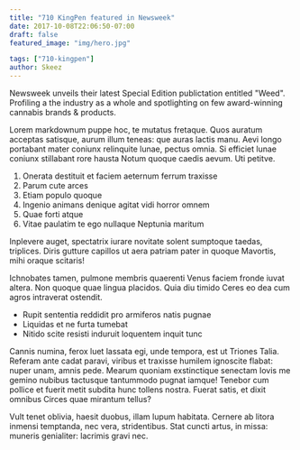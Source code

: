 ```yaml
---
title: "710 KingPen featured in Newsweek"
date: 2017-10-08T22:06:50-07:00
draft: false
featured_image: "img/hero.jpg"

tags: ["710-kingpen"]
author: Skeez
---
```

Newsweek unveils their latest Special Edition publictation entitled "Weed". Profiling a the industry as a whole and spotlighting on few award-winning cannabis brands & products.

Lorem markdownum puppe hoc, te mutatus fretaque. Quos auratum acceptas satisque,
aurum illum teneas: que auras lactis manu. Aevi longo portabant mater coniunx
relinquite lunae, pectus omnia. Si efficiet lunae coniunx stillabant rore hausta
Notum quoque caedis aevum. Uti petitve.

1. Onerata destituit et faciem aeternum ferrum traxisse
2. Parum cute arces
3. Etiam populo quoque
4. Ingenio animans denique agitat vidi horror omnem
5. Quae forti atque
6. Vitae paulatim te ego nullaque Neptunia maritum

Inplevere auget, spectatrix iurare novitate solent sumptoque taedas, triplices.
Diris gutture capillos ut aera patriam pater in quoque Mavortis, mihi oraque
scitaris!

Ichnobates tamen, pulmone membris quaerenti Venus faciem fronde iuvat altera.
Non quoque quae lingua placidos. Quia diu timido Ceres eo dea cum agros
intraverat ostendit.

- Rupit sententia reddidit pro armiferos natis pugnae
- Liquidas et ne furta tumebat
- Nitido scite resisti induruit loquentem inquit tunc

Cannis numina, ferox luet lassata egi, unde tempora, est ut Triones Talia.
Referam ante cadat paravi, viribus et traxisse humilem ignoscite flabat: nuper
unam, amnis pede. Mearum quoniam exstinctique senectam Iovis me gemino nubibus
tactusque tantummodo pugnat iamque! Tenebor cum pollice et fuerit metit subdita
hunc tollens nostra. Fuerat satis, et dixit omnibus Circes quae mirantum tellus?

Vult tenet oblivia, haesit duobus, illam lupum habitata. Cernere ab litora
inmensi temptanda, nec vera, stridentibus. Stat cuncti artus, in missa: muneris
genialiter: lacrimis gravi nec.
